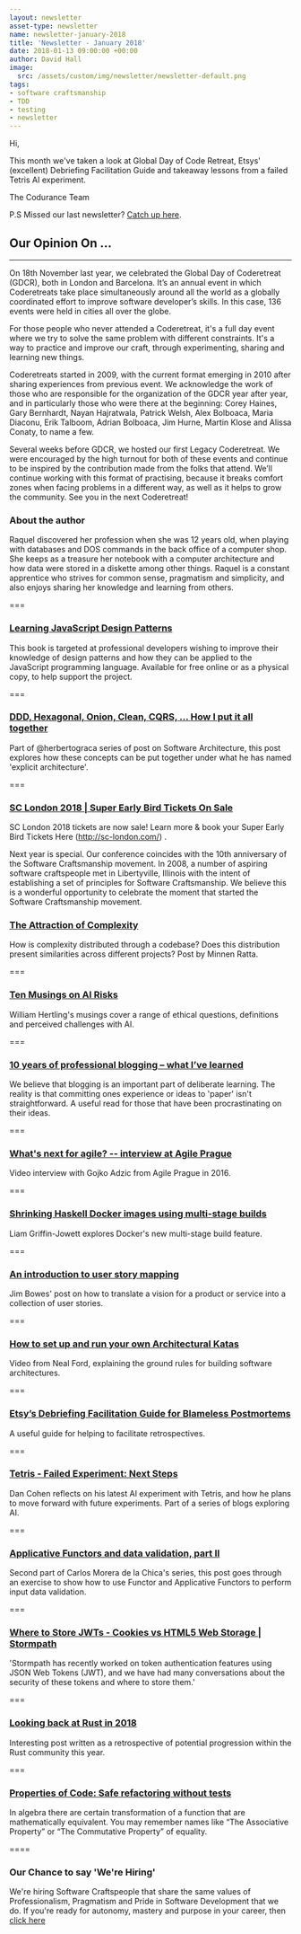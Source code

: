 ```yaml
---
layout: newsletter
asset-type: newsletter
name: newsletter-january-2018
title: 'Newsletter - January 2018'
date: 2018-01-13 09:00:00 +00:00
author: David Hall
image:
  src: /assets/custom/img/newsletter/newsletter-default.png
tags:
- software craftsmanship
- TDD
- testing
- newsletter
---
```


Hi,

This month we've taken a look at Global Day of Code Retreat, Etsys' (excellent) Debriefing Facilitation Guide and takeaway lessons from a failed Tetris AI experiment.

The Codurance Team

P.S Missed our last newsletter? [Catch up here](https://codurance.com/newsletters/2017-12-11-newsletter/).


## Our Opinion On ...
------------------------------------------------------------
On 18th November last year, we celebrated the Global Day of Coderetreat (GDCR), both in London and Barcelona. It’s an annual event in which Coderetreats take place simultaneously around all the world as a globally coordinated effort to improve software developer’s skills. In this case, 136 events were held in cities all over the globe.

For those people who never attended a Coderetreat, it's a full day event where we try to solve the same problem with different constraints. It's a way to practice and improve our craft, through experimenting, sharing and learning new things.

Coderetreats started in 2009, with the current format emerging in 2010 after sharing experiences from previous event. We acknowledge the work of those who are responsible for the organization of the GDCR year after year, and in particularly those who were there at the beginning: Corey Haines, Gary Bernhardt, Nayan Hajratwala, Patrick Welsh, Alex Bolboaca, Maria Diaconu, Erik Talboom, Adrian Bolboaca, Jim Hurne, Martin Klose and Alissa Conaty, to name a few.

Several weeks before GDCR, we hosted our first Legacy Coderetreat. We were encouraged by the high turnout for both of these events and continue to be inspired by the contribution made from the folks that attend. We’ll continue working with this format of practising, because it breaks comfort zones when facing problems in a different way, as well as it helps to grow the community. See you in the next Coderetreat!

### About the author
Raquel discovered her profession when she was 12 years old, when playing with databases and DOS commands in the back office of a computer shop. She keeps as a treasure her notebook with a computer architecture and how data were stored in a diskette among other things. Raquel is a constant apprentice who strives for common sense, pragmatism and simplicity, and also enjoys sharing her knowledge and learning from others.

===

### [Learning JavaScript Design Patterns](https://addyosmani.com/resources/essentialjsdesignpatterns/book/)
This book is targeted at professional developers wishing to improve their knowledge of design patterns and how they can be applied to the JavaScript programming language. Available for free online or as a physical copy, to help support the project.

===

### [DDD, Hexagonal, Onion, Clean, CQRS, … How I put it all together](https://herbertograca.com/2017/11/16/explicit-architecture-01-ddd-hexagonal-onion-clean-cqrs-how-i-put-it-all-together/)
Part of @herbertograca series of post on Software Architecture, this post explores how these concepts can be put together under what he has named 'explicit architecture'.

===

### [SC London 2018 | Super Early Bird Tickets On Sale](http://sc-london.com/)
SC London 2018 tickets are now sale! Learn more & book your Super Early Bird Tickets Here (http://sc-london.com/) .

Next year is special. Our conference coincides with the 10th anniversary of the Software Craftsmanship movement. In 2008, a number of aspiring software craftspeople met in Libertyville, Illinois with the intent of establishing a set of principles for Software Craftsmanship. We believe this is a wonderful opportunity to celebrate the moment that started the Software Craftsmanship movement.


### [The Attraction of Complexity](https://minnenratta.wordpress.com/2017/12/10/the-attraction-of-complexity/amp/)
How is complexity distributed through a codebase? Does this distribution present similarities across different projects? Post by Minnen Ratta.

===

### [Ten Musings on AI Risks](http://www.williamhertling.com/2017/04/ten-musings-ai-risks/)
William Hertling's musings cover a range of ethical questions, definitions and perceived challenges with AI.

===

### [10 years of professional blogging – what I’ve learned](http://andrewchen.co/professional-blogging/)
We believe that blogging is an important part of deliberate learning. The reality is that committing ones experience or ideas to 'paper' isn't straightforward. A useful read for those that have been procrastinating on their ideas.

===

### [What's next for agile? -- interview at Agile Prague](https://gojko.net/2016/09/18/whats-next-agile/)
Video interview with Gojko Adzic from Agile Prague in 2016.

===

### [Shrinking Haskell Docker images using multi-stage builds](https://codurance.com/2017/12/21/docker-multistage-haskell/)
Liam Griffin-Jowett explores Docker's new multi-stage build feature.

===

### [An introduction to user story mapping](https://manifesto.co.uk/user-story-mapping/)
Jim Bowes' post on how to translate a vision for a product or service into a collection of user stories.

===

### [How to set up and run your own Architectural Katas](https://www.oreilly.com/ideas/how-to-set-up-and-run-your-own-architectural-katas)
Video from Neal Ford, explaining the ground rules for building software architectures.

===

### [Etsy’s Debriefing Facilitation Guide for Blameless Postmortems](https://codeascraft.com/2016/11/17/debriefing-facilitation-guide/)
A useful guide for helping to facilitate retrospectives.

===

### [Tetris - Failed Experiment: Next Steps](https://codurance.com/2018/01/05/tetris-failed-experiment-next-steps/)
Dan Cohen reflects on his latest AI experiment with Tetris, and how he plans to move forward with future experiments. Part of a series of blogs exploring AI.

===

### [Applicative Functors and data validation, part II](https://codurance.com/2018/01/11/applicatives-validation/)
Second part of Carlos Morera de la Chica's series, this post goes through an exercise to show how to use Functor and Applicative Functors to perform input data validation.

===

### [Where to Store JWTs - Cookies vs HTML5 Web Storage | Stormpath](https://stormpath.com/blog/where-to-store-your-jwts-cookies-vs-html5-web-storage)
'Stormpath has recently worked on token authentication features using JSON Web Tokens (JWT), and we have had many conversations about the security of these tokens and where to store them.'

===

### [Looking back at Rust in 2018](http://words.steveklabnik.com/looking-back-at-rust-in-2018)
Interesting post written as a retrospective of potential progression within the Rust community this year.

===

### [Properties of Code: Safe refactoring without tests](https://medium.com/@mcarlson_sb/properties-of-code-safe-refactoring-without-tests-8f7aa1b9d22d)
In algebra there are certain transformation of a function that are mathematically equivalent. You may remember names like “The Associative Property” or “The Commutative Property” of equality.

====

### Our Chance to say 'We're Hiring'
We're hiring Software Craftspeople that share the same values of Professionalism, Pragmatism and Pride in Software Development that we do. If you're ready for autonomy, mastery and purpose in your career, then [click here](https://codurance.com/careers/)

